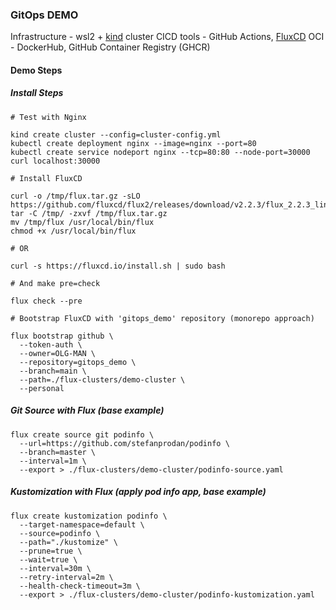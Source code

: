 ### GitOps DEMO 

Infrastructure - wsl2 + [kind](https://kind.sigs.k8s.io/docs/user/using-wsl2/) cluster
CICD tools     - GitHub Actions, [FluxCD](https://fluxcd.io/flux/get-started/)
OCI            - DockerHub, GitHub Container Registry (GHCR)

#### Demo Steps

##### Install Steps

```
# Test with Nginx

kind create cluster --config=cluster-config.yml
kubectl create deployment nginx --image=nginx --port=80
kubectl create service nodeport nginx --tcp=80:80 --node-port=30000
curl localhost:30000
```

```
# Install FluxCD

curl -o /tmp/flux.tar.gz -sLO https://github.com/fluxcd/flux2/releases/download/v2.2.3/flux_2.2.3_linux_amd64.tar.gz
tar -C /tmp/ -zxvf /tmp/flux.tar.gz
mv /tmp/flux /usr/local/bin/flux
chmod +x /usr/local/bin/flux

# OR

curl -s https://fluxcd.io/install.sh | sudo bash

# And make pre=check

flux check --pre
```

```
# Bootstrap FluxCD with 'gitops_demo' repository (monorepo approach)

flux bootstrap github \
  --token-auth \
  --owner=OLG-MAN \
  --repository=gitops_demo \
  --branch=main \
  --path=./flux-clusters/demo-cluster \
  --personal 
```

##### Git Source with Flux (base example)

```
flux create source git podinfo \
  --url=https://github.com/stefanprodan/podinfo \
  --branch=master \
  --interval=1m \
  --export > ./flux-clusters/demo-cluster/podinfo-source.yaml
```

##### Kustomization with Flux (apply pod info app, base example)
```
flux create kustomization podinfo \
  --target-namespace=default \
  --source=podinfo \
  --path="./kustomize" \
  --prune=true \
  --wait=true \
  --interval=30m \
  --retry-interval=2m \
  --health-check-timeout=3m \
  --export > ./flux-clusters/demo-cluster/podinfo-kustomization.yaml
```
